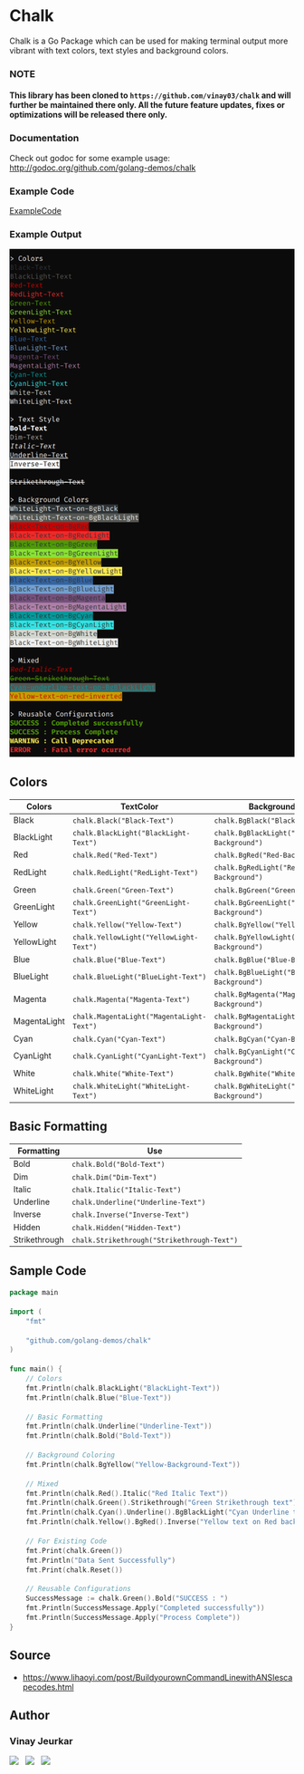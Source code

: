 # Chalk

Chalk is a Go Package which can be used for making terminal output more vibrant with text colors, text styles and background colors.


### NOTE
#### This library has been cloned to `https://github.com/vinay03/chalk` and will further be maintained there only. All the future feature updates, fixes or optimizations will be released there only.


### Documentation
Check out godoc for some example usage: http://godoc.org/github.com/golang-demos/chalk


### Example Code
[ExampleCode](examples/examples.go)

### Example Output
![SampleOutput](images/sample_output.png)


## Colors
| Colors       | TextColor       | Background-Color       |
|--------------|--------------|--------------|
| Black        | `chalk.Black("Black-Text")` | `chalk.BgBlack("Black-Background")` |
| BlackLight   | `chalk.BlackLight("BlackLight-Text")` | `chalk.BgBlackLight("BlackLight-Background")` |
| Red          | `chalk.Red("Red-Text")` | `chalk.BgRed("Red-Background")` |
| RedLight     | `chalk.RedLight("RedLight-Text")` | `chalk.BgRedLight("RedLight-Background")` |
| Green        | `chalk.Green("Green-Text")` | `chalk.BgGreen("Green-Background")` |
| GreenLight   | `chalk.GreenLight("GreenLight-Text")` | `chalk.BgGreenLight("GreenLight-Background")` |
| Yellow       | `chalk.Yellow("Yellow-Text")` | `chalk.BgYellow("Yellow-Background")` |
| YellowLight  | `chalk.YellowLight("YellowLight-Text")` | `chalk.BgYellowLight("YellowLight-Background")` |
| Blue         | `chalk.Blue("Blue-Text")` | `chalk.BgBlue("Blue-Background")` |
| BlueLight    | `chalk.BlueLight("BlueLight-Text")` | `chalk.BgBlueLight("BlueLight-Background")` |
| Magenta      | `chalk.Magenta("Magenta-Text")` | `chalk.BgMagenta("Magenta-Background")` |
| MagentaLight | `chalk.MagentaLight("MagentaLight-Text")` | `chalk.BgMagentaLight("MagentaLight-Background")` |
| Cyan         | `chalk.Cyan("Cyan-Text")` | `chalk.BgCyan("Cyan-Background")` |
| CyanLight    | `chalk.CyanLight("CyanLight-Text")` | `chalk.BgCyanLight("CyanLight-Background")` |
| White        | `chalk.White("White-Text")` | `chalk.BgWhite("White-Background")` |
| WhiteLight   | `chalk.WhiteLight("WhiteLight-Text")` | `chalk.BgWhiteLight("WhiteLight-Background")` |


## Basic Formatting
| Formatting    | Use          |
|---------------|--------------|
| Bold  | `chalk.Bold("Bold-Text")` |
| Dim  | `chalk.Dim("Dim-Text")` |
| Italic  | `chalk.Italic("Italic-Text")` |
| Underline  | `chalk.Underline("Underline-Text")` |
| Inverse  | `chalk.Inverse("Inverse-Text")` |
| Hidden  | `chalk.Hidden("Hidden-Text")` |
| Strikethrough  | `chalk.Strikethrough("Strikethrough-Text")` |


## Sample Code
```go
package main

import (
	"fmt"

	"github.com/golang-demos/chalk"
)

func main() {
	// Colors
	fmt.Println(chalk.BlackLight("BlackLight-Text"))
	fmt.Println(chalk.Blue("Blue-Text"))

	// Basic Formatting
	fmt.Println(chalk.Underline("Underline-Text"))
	fmt.Println(chalk.Bold("Bold-Text"))

	// Background Coloring
	fmt.Println(chalk.BgYellow("Yellow-Background-Text"))

	// Mixed
	fmt.Println(chalk.Red().Italic("Red Italic Text"))
	fmt.Println(chalk.Green().Strikethrough("Green Strikethrough text"))
	fmt.Println(chalk.Cyan().Underline().BgBlackLight("Cyan Underline text on BlackLight Background"))
	fmt.Println(chalk.Yellow().BgRed().Inverse("Yellow text on Red background with inverted colors"))

	// For Existing Code
	fmt.Print(chalk.Green())
	fmt.Println("Data Sent Successfully")
	fmt.Print(chalk.Reset())

	// Reusable Configurations
	SuccessMessage := chalk.Green().Bold("SUCCESS : ")
	fmt.Println(SuccessMessage.Apply("Completed successfully"))
	fmt.Println(SuccessMessage.Apply("Process Complete"))
}

```


## Source
- https://www.lihaoyi.com/post/BuildyourownCommandLinewithANSIescapecodes.html


## Author
### Vinay Jeurkar

<p>
  <a href="https://www.linkedin.com/in/vinay-jeurkar/" rel="nofollow noreferrer" style="text-decoration:none;"><img src="https://img.shields.io/badge/LinkedIn-0077B5?style=flat&logo=linkedin&logoColor=white" /></a> 
	&nbsp; 
  <a href="https://github.com/vinay03" rel="nofollow noreferrer" style="text-decoration:none;"><img src="https://img.shields.io/badge/GitHub-100000?style=flat&logo=github&logoColor=white" /></a> 
	&nbsp; 
  <a href="https://twitter.com/Vinay_Jeurkar" rel="nofollow noreferrer" style="text-decoration:none;"><img src="https://img.shields.io/badge/Twitter-1DA1F2?style=flat&logo=twitter&logoColor=white" /></a>
</p>

